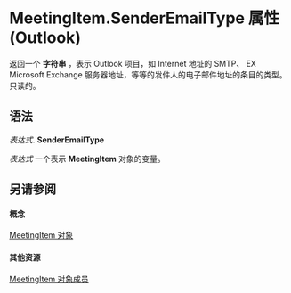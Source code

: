 
# MeetingItem.SenderEmailType 属性 (Outlook)

返回一个 **字符串** ，表示 Outlook 项目，如 Internet 地址的 SMTP、 EX Microsoft Exchange 服务器地址，等等的发件人的电子邮件地址的条目的类型。只读的。


## 语法

 _表达式_. **SenderEmailType**

 _表达式_ 一个表示 **MeetingItem** 对象的变量。


## 另请参阅


#### 概念


[MeetingItem 对象](b75730f5-b395-3d66-5acd-b64fd8fcd78f.md)
#### 其他资源


[MeetingItem 对象成员](9ae6a19d-d326-4c37-90d8-5ed9933672a0.md)